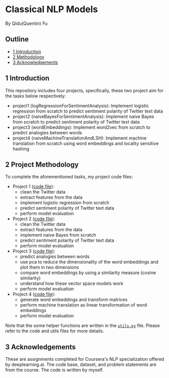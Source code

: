 # Classical NLP Models 
By Qidu(Quentin) Fu

## Outline
- [1 Introduction](#1)
- [2 Methodology](#2)
- [3 Acknowledgements](#3)

<a name='1'></a>
## 1 Introduction 
This repository includes four projects, specifically, these two project aim for the tasks below respectively:
- project1 (logRegressionForSentimentAnalysis): Implement logistic regression from scratch to predict sentiment polarity of Twitter text data
- project2 (naiveBayesForSentimentAnalysis): Implement naive Bayes from scratch to predict sentiment polarity of Twitter text data
- project3 (wordEmbeddings): Implement word2vec from scratch to predict analogies between words
- project4 (naiveMachineTranslationAndLSH): Implement machine translation from scratch using word embeddings and locality sensitive hashing

<a name='2'></a>
## 2 Project Methodology
To complete the aforementioned tasks, my project code files:
- Project 1 ([code file](logRegressionForSentimentAnalysis.py)):
    - clean the Twitter data
    - extract features from the data
    - implement logistic regression from scratch
    - predict sentiment polarity of Twitter text data
    - perform model evaluation
- Project 2 ([code file](naiveBayesForSentimentAnalysis.py)):
    - clean the Twitter data
    - extract features from the data
    - implement naive Bayes from scratch
    - predict sentiment polarity of Twitter text data
    - perform model evaluation
- Project 3 ([code file](wordEmbeddings.py)):
    - predict analogies between words
    - use pca to reduce the dimensionality of the word embeddings and plot them in two dimensions
    - compare word embeddings by using a similarity measure (cosine similarity)
    - understand how these vector space models work
    - perform model evaluation
- Project 4 ([code file](naiveMachineTranslation.py)):
    - generate word embeddings and transform matrices
    - perform machine translation as linear transformation of word embeddings
    - perform model evaluation

Note that the some helper functions are written in the [`utils.py`](utils.py) file. Please refer to the code and utils files for more details.

<a name='3'></a>
## 3 Acknowledgements
These are assignments completed for Coursera's NLP specialization offered by deeplearning.ai. The code base, dataset, and problem statements are from the course. The code is written by myself.
